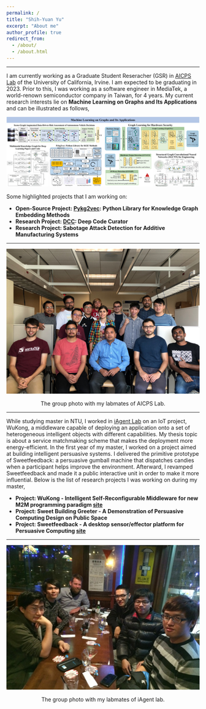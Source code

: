 ```yaml
---
permalink: /
title: "Shih-Yuan Yu"
excerpt: "About me"
author_profile: true
redirect_from: 
  - /about/
  - /about.html
---
```


---- 

I am currently working as a Graduate Student Reseracher (GSR) in [AICPS Lab](http://aicps.eng.uci.edu/) of the University of California, Irvine. I am expected to be graduating in 2023. Prior to this, I was working as a software engineer in MediaTek, a world-renown semiconductor company in Taiwan, for 4 years. My current research interests lie on **Machine Learning on Graphs and Its Applications** and can be illustrated as follows,

![Summary of My research](/images/summary-graph.png)

Some highlighted projects that I am working on:
- **Open-Source Project: [Pykg2vec](https://github.com/Sujit-O/pykg2vec): Python Library for Knowledge Graph Embedding Methods**
- **Research Project: [DCC](https://github.com/deepcurator/DCC): Deep Code Curator**
- **Research Project: Sabotage Attack Detection for Additive Manufacturing Systems**

----

![Lab photo](/images/index.jpg)
<center><figcaption>The group photo with my labmates of AICPS Lab.</figcaption></center>

----

While studying master in NTU, I worked in [iAgent Lab](https://iagentntu.github.io/) on an IoT project, WuKong, a middleware capable of deploying an application onto a set of heterogeneous intelligent objects with different capabilities. My thesis topic is about a service matchmaking scheme that makes the deployment more energy-efficient. In the first year of my master, I worked on a project aimed at building intelligent persuasive systems. I delivered the primitive prototype of Sweetfeedback: a persuasive gumball machine that dispatches candies when a participant helps improve the environment. Afterward, I revamped Sweetfeedback and made it a public interactive unit in order to make it more influential. Below is the list of research projects I was working on during my master,
- **Project: WuKong - Intelligent Self-Reconfigurable Middleware for new M2M programming paradigm [site](https://newslabntu.github.io/wukong4iox/)**
- **Project: Sweet Building Greeter - A Demonstration of Persuasive Computing Design on Public Space**
- **Project: Sweetfeedback - A desktop sensor/effector platform for Persuasive Computing [site](http://www.sweetfeedback.com/)**

----

![Lab photo](/images/iAgent_WuKong_reunion.jpg)
<center><figcaption>The group photo with my labmates of iAgent lab.</figcaption></center>